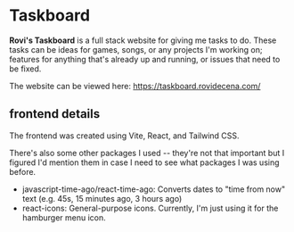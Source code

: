 # Taskboard

**Rovi's Taskboard** is a full stack website for giving me tasks to do. These tasks can be ideas for games, songs, or any projects I'm working on; features for anything that's already up and running, or issues that need to be fixed.

The website can be viewed here:
<https://taskboard.rovidecena.com/>

## frontend details

The frontend was created using Vite, React, and Tailwind CSS.

There's also some other packages I used -- they're not that important but I figured I'd mention them in case I need to see what packages I was using before.

- javascript-time-ago/react-time-ago: Converts dates to "time from now" text (e.g. 45s, 15 minutes ago, 3 hours ago)
- react-icons: General-purpose icons. Currently, I'm just using it for the hamburger menu icon.

